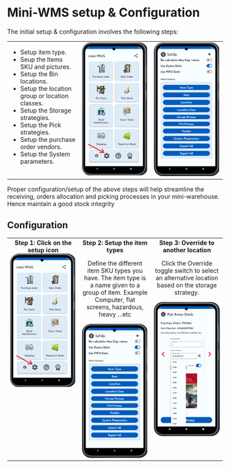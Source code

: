 <h1>Mini-WMS setup & Configuration</h1>

<p>The initial setup & configuration involves the following steps:</p>

<table style="width: 100%; border-collapse: collapse;">
  <tr>
    <!-- Column 1 -->
    <td style="width: 33%; text-align: left; vertical-align: top;">
      <ul>
        <li>Setup item type.</li>
        <li>Seup the Items SKU and pictures.</li>
        <li>Setup the Bin locations.</li>
        <li>Setup the location group or location classes.</li>
        <li>Setup the Storage strategies.</li>
        <li>Setup the Pick strategies.</li>
        <li>Setup the purchase order vendors.</li>
        <li>Setup the System parameters.</li>
      </ul>
    </td>
    <!-- Column 2 -->
    <td style="width: 33%; text-align: right; vertical-align: top;">
      <img src="asset/mainScreen.png" alt="Step 1" width="200">
    </td>
    <!-- Column 3 -->
    <td style="width: 33%; text-align: right; vertical-align: top;">
      <img src="asset/miniWMSSetup.png" alt="Step 2" width="200">
    </td>
  </tr>
</table>

<p>Proper configuration/setup of the above steps will help streamline the receiving, orders allocation and picking processes in your mini-warehouse. Hence maintain a good stock integrity</p>

<h2>Configuration</h2>
<table style="width: 100%; border-collapse: collapse;">
  <tr>
    <!-- Column 1 -->
    <td style="width: 33%; text-align: center; vertical-align: top;">
      <strong>Step 1: Click on the setup icon</strong>
      <img src="asset/mainScreen.png" alt="Step 1" width="200">
    </td>
    <!-- Column 2 -->
    <td style="width: 33%; text-align: center; vertical-align: top;">
      <strong>Step 2: Setup the item types</strong>
      <p>Define the different item SKU types you have. The item type is a name given to a group of item. Example Computer, flat screens, hazardous, heavy ...etc </p>
      <img src="asset/miniWMSSetup.png" alt="Step 2" width="200">
    </td>
    <!-- Column 3 -->
    <td style="width: 33%; text-align: center; vertical-align: top;">
      <strong>Step 3: Override to another location</strong>
      <p>Click the Override toggle switch to select an alternative location based on the storage strategy.</p>
      <img src="asset/Receiving3.png" alt="Step 3" width="200">
    </td>
  </tr>
</table>
